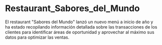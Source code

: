 # Restaurant_Sabores_del_Mundo
El restaurant "Sabores del Mundo" lanzó un nuevo menú a inicio de año y ha estado recopilando información detallada sobre las transacciones de los clientes para identificar áreas de oportunidad y aprovechar al máximo sus datos para optimizar las ventas.
